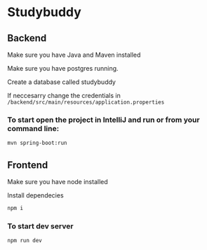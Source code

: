 # Studybuddy

## Backend

Make sure you have Java and Maven installed

Make sure you have postgres running.

Create a database called studybuddy

If neccesarry change the credentials in `/backend/src/main/resources/application.properties`

### To start open the project in IntelliJ and run or from your command line:

```bash
mvn spring-boot:run
```

## Frontend

Make sure you have node installed

Install dependecies

```bash
npm i
```

### To start dev server

```bash
npm run dev
```
